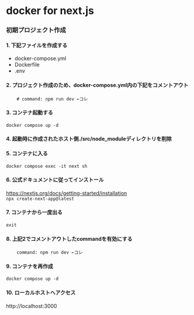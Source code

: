 # docker for next.js

### 初期プロジェクト作成
#### 1. 下記ファイルを作成する
* docker-compose.yml
* Dockerfile
* .env

#### 2. プロジェクト作成のため、docker-compose.yml内の下記をコメントアウト
```
    # command: npm run dev ←コレ
```

#### 3. コンテナ起動する
```
docker compose up -d
```

#### 4. 起動時に作成されたホスト側./src/node_moduleディレクトリを削除

#### 5. コンテナに入る
```
docker compose exec -it next sh
```

#### 6. 公式ドキュメントに従ってインストール
https://nextjs.org/docs/getting-started/installation  
```npx create-next-app@latest```

#### 7. コンテナから一度出る
```exit```

#### 8. 上記2でコメントアウトしたcommandを有効にする
```
    command: npm run dev ←コレ
```

#### 9. コンテナを再作成
```
docker compose up -d
```

#### 10. ローカルホストへアクセス
http://localhost:3000